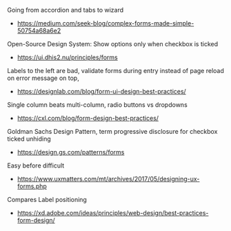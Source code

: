 Going from accordion and tabs to wizard
* https://medium.com/seek-blog/complex-forms-made-simple-50754a68a6e2

Open-Source Design System: Show options only when checkbox is ticked
* https://ui.dhis2.nu/principles/forms

Labels to the left are bad, validate forms during entry instead of page reload on error message on top, 
* https://designlab.com/blog/form-ui-design-best-practices/

Single column beats multi-column, radio buttons vs dropdowns
* https://cxl.com/blog/form-design-best-practices/

Goldman Sachs Design Pattern, term progressive disclosure for checkbox ticked unhiding
* https://design.gs.com/patterns/forms

Easy before difficult
* https://www.uxmatters.com/mt/archives/2017/05/designing-ux-forms.php

Compares Label positioning
* https://xd.adobe.com/ideas/principles/web-design/best-practices-form-design/